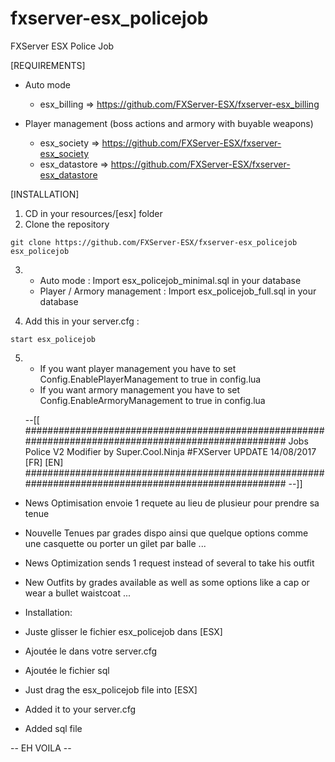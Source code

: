 # fxserver-esx_policejob
FXServer ESX Police Job

[REQUIREMENTS]

* Auto mode
  * esx_billing => https://github.com/FXServer-ESX/fxserver-esx_billing

* Player management (boss actions and armory with buyable weapons)
  * esx_society => https://github.com/FXServer-ESX/fxserver-esx_society
  * esx_datastore => https://github.com/FXServer-ESX/fxserver-esx_datastore

[INSTALLATION]

1) CD in your resources/[esx] folder
2) Clone the repository
```
git clone https://github.com/FXServer-ESX/fxserver-esx_policejob esx_policejob
```
3) * Auto mode : Import esx_policejob_minimal.sql in your database
   * Player / Armory management : Import esx_policejob_full.sql in your database

4) Add this in your server.cfg :

```
start esx_policejob
```
5) * If you want player management you have to set Config.EnablePlayerManagement to true in config.lua
   * If you want armory management you have to set Config.EnableArmoryManagement to true in config.lua
   
   
   --[[
#####################################################################################################
Jobs Police V2 Modifier by Super.Cool.Ninja #FXServer
UPDATE 14/08/2017 
[FR] [EN]
#####################################################################################################
--]]



- News Optimisation envoie 1 requete au lieu de plusieur pour prendre sa tenue
- Nouvelle Tenues par grades dispo ainsi que quelque options comme une casquette ou porter un gilet par balle ...


- News Optimization sends 1 request instead of several to take his outfit
- New Outfits by grades available as well as some options like a cap or wear a bullet waistcoat ...


- Installation:

- Juste glisser le fichier esx_policejob dans [ESX] 
- Ajoutée le dans votre server.cfg
- Ajoutée le fichier sql


- Just drag the esx_policejob file into [ESX]
- Added it to your server.cfg
- Added sql file

-- EH VOILA  --